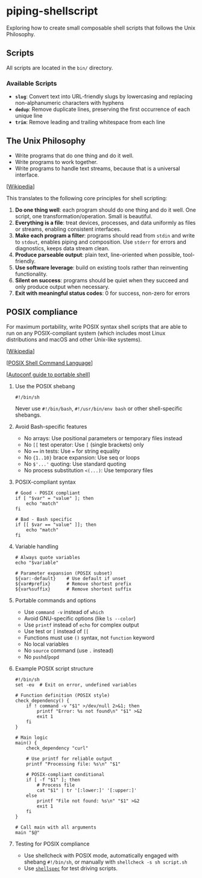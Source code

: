 # piping-shellscript

Exploring how to create small composable shell scripts that follows the Unix Philosophy.

## Scripts

All scripts are located in the `bin/` directory.

### Available Scripts

- **`slug`**: Convert text into URL-friendly slugs by lowercasing and replacing non-alphanumeric characters with hyphens
- **`dedup`**: Remove duplicate lines, preserving the first occurrence of each unique line
- **`trim`**: Remove leading and trailing whitespace from each line

## The Unix Philosophy

* Write programs that do one thing and do it well. 
* Write programs to work together. 
* Write programs to handle text streams, because that is a universal interface.

[[Wikipedia](https://en.wikipedia.org/wiki/Unix_philosophy)]

This translates to the following core principles for shell scripting:

1. **Do one thing well**: each program should do one thing and do it well. One script, one transformation/operation. Small is beautiful.
2. **Everything is a file**: treat devices, processes, and data uniformly as files or streams, enabling consistent interfaces.
3. **Make each program a filter**: programs should read from `stdin` and write to `stdout`, enables piping and composition. Use `stderr` for errors and diagnostics, keeps data stream clean.
4. **Produce parseable output**: plain text, line-oriented when possible, tool-friendly.
5. **Use software leverage**: build on existing tools rather than reinventing functionality.
6. **Silent on success**: programs should be quiet when they succeed and only produce output when necessary.
7. **Exit with meaningful status codes**: 0 for success, non-zero for errors

## POSIX compliance

For maximum portability, write POSIX syntax shell scripts that are able to run on any POSIX-compliant system (which includes most Linux distributions and macOS and other Unix-like systems).

[[Wikipedia](https://en.wikipedia.org/wiki/POSIX)]

[[POSIX Shell Command Language](https://pubs.opengroup.org/onlinepubs/9699919799/utilities/V3_chap02.html#tag_18)]

[[Autoconf guide to portable shell](https://www.gnu.org/savannah-checkouts/gnu/autoconf/manual/autoconf-2.72/autoconf.html#Portable-Shell)]

1. Use the POSIX shebang

    ```shell
    #!/bin/sh
    ```

    Never use `#!/bin/bash`, `#!/usr/bin/env bash` or other shell-specific shebangs.

2. Avoid Bash-specific features

    * No arrays: Use positional parameters or temporary files instead
    * No `[[` test operator: Use `[` (single brackets) only
    * No `==` in tests: Use `=` for string equality
    * No `{1..10}` brace expansion: Use seq or loops
    * No `$'...'` quoting: Use standard quoting
    * No process substitution `<(...)`: Use temporary files

3. POSIX-compliant syntax

    ```shell
    # Good - POSIX compliant
    if [ "$var" = "value" ]; then
        echo "match"
    fi

    # Bad - Bash specific
    if [[ $var == "value" ]]; then
        echo "match"
    fi
    ```

4. Variable handling

    ```shell
    # Always quote variables
    echo "$variable"

    # Parameter expansion (POSIX subset)
    ${var:-default}    # Use default if unset
    ${var#prefix}      # Remove shortest prefix
    ${var%suffix}      # Remove shortest suffix
    ```

5. Portable commands and options

    * Use `command -v` instead of `which`
    * Avoid GNU-specific options (like `ls --color`)
    * Use `printf` instead of `echo` for complex output
    * Use test or `[` instead of `[[`
    * Functions must use `()` syntax, not `function` keyword
    * No local variables 
    * No `source` command (use `.` instead)
    * No `pushd`/`popd`

6. Example POSIX script structure

    ```shell
    #!/bin/sh
    set -eu  # Exit on error, undefined variables

    # Function definition (POSIX style)
    check_dependency() {
        if ! command -v "$1" >/dev/null 2>&1; then
            printf "Error: %s not found\n" "$1" >&2
            exit 1
        fi
    }

    # Main logic
    main() {
        check_dependency "curl"
        
        # Use printf for reliable output
        printf "Processing file: %s\n" "$1"
        
        # POSIX-compliant conditional
        if [ -f "$1" ]; then
            # Process file
            cat "$1" | tr '[:lower:]' '[:upper:]'
        else
            printf "File not found: %s\n" "$1" >&2
            exit 1
        fi
    }

    # Call main with all arguments
    main "$@"
    ```

7. Testing for POSIX compliance

    * Use shellcheck with POSIX mode, automatically engaged with shebang `#!/bin/sh`, or manually with `shellcheck -s sh script.sh`
    * Use [`shellspec`](https://github.com/shellspec/shellspec) for test driving scripts.
